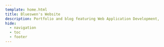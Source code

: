```yaml
---
template: home.html
title: Blueswen's Website
description: Portfolio and blog featuring Web Application Development, DevOps, Cloud Native, and Developer Experience.
hide:
  - navigation
  - toc
  - footer
---
```

